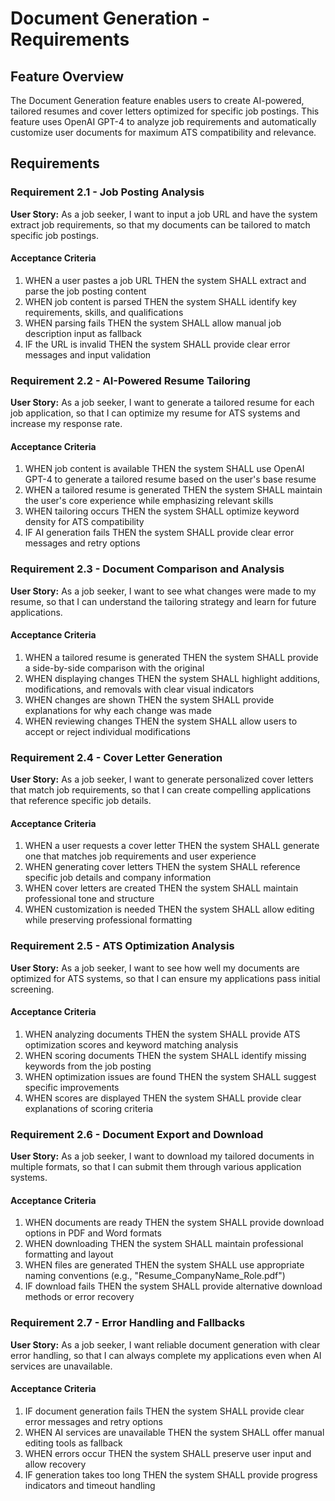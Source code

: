 # Document Generation - Requirements

## Feature Overview

The Document Generation feature enables users to create AI-powered, tailored resumes and cover letters optimized for specific job postings. This feature uses OpenAI GPT-4 to analyze job requirements and automatically customize user documents for maximum ATS compatibility and relevance.

## Requirements

### Requirement 2.1 - Job Posting Analysis

**User Story:** As a job seeker, I want to input a job URL and have the system extract job requirements, so that my documents can be tailored to match specific job postings.

#### Acceptance Criteria

1. WHEN a user pastes a job URL THEN the system SHALL extract and parse the job posting content
2. WHEN job content is parsed THEN the system SHALL identify key requirements, skills, and qualifications
3. WHEN parsing fails THEN the system SHALL allow manual job description input as fallback
4. IF the URL is invalid THEN the system SHALL provide clear error messages and input validation

### Requirement 2.2 - AI-Powered Resume Tailoring

**User Story:** As a job seeker, I want to generate a tailored resume for each job application, so that I can optimize my resume for ATS systems and increase my response rate.

#### Acceptance Criteria

1. WHEN job content is available THEN the system SHALL use OpenAI GPT-4 to generate a tailored resume based on the user's base resume
2. WHEN a tailored resume is generated THEN the system SHALL maintain the user's core experience while emphasizing relevant skills
3. WHEN tailoring occurs THEN the system SHALL optimize keyword density for ATS compatibility
4. IF AI generation fails THEN the system SHALL provide clear error messages and retry options

### Requirement 2.3 - Document Comparison and Analysis

**User Story:** As a job seeker, I want to see what changes were made to my resume, so that I can understand the tailoring strategy and learn for future applications.

#### Acceptance Criteria

1. WHEN a tailored resume is generated THEN the system SHALL provide a side-by-side comparison with the original
2. WHEN displaying changes THEN the system SHALL highlight additions, modifications, and removals with clear visual indicators
3. WHEN changes are shown THEN the system SHALL provide explanations for why each change was made
4. WHEN reviewing changes THEN the system SHALL allow users to accept or reject individual modifications

### Requirement 2.4 - Cover Letter Generation

**User Story:** As a job seeker, I want to generate personalized cover letters that match job requirements, so that I can create compelling applications that reference specific job details.

#### Acceptance Criteria

1. WHEN a user requests a cover letter THEN the system SHALL generate one that matches job requirements and user experience
2. WHEN generating cover letters THEN the system SHALL reference specific job details and company information
3. WHEN cover letters are created THEN the system SHALL maintain professional tone and structure
4. WHEN customization is needed THEN the system SHALL allow editing while preserving professional formatting

### Requirement 2.5 - ATS Optimization Analysis

**User Story:** As a job seeker, I want to see how well my documents are optimized for ATS systems, so that I can ensure my applications pass initial screening.

#### Acceptance Criteria

1. WHEN analyzing documents THEN the system SHALL provide ATS optimization scores and keyword matching analysis
2. WHEN scoring documents THEN the system SHALL identify missing keywords from the job posting
3. WHEN optimization issues are found THEN the system SHALL suggest specific improvements
4. WHEN scores are displayed THEN the system SHALL provide clear explanations of scoring criteria

### Requirement 2.6 - Document Export and Download

**User Story:** As a job seeker, I want to download my tailored documents in multiple formats, so that I can submit them through various application systems.

#### Acceptance Criteria

1. WHEN documents are ready THEN the system SHALL provide download options in PDF and Word formats
2. WHEN downloading THEN the system SHALL maintain professional formatting and layout
3. WHEN files are generated THEN the system SHALL use appropriate naming conventions (e.g., "Resume_CompanyName_Role.pdf")
4. IF download fails THEN the system SHALL provide alternative download methods or error recovery

### Requirement 2.7 - Error Handling and Fallbacks

**User Story:** As a job seeker, I want reliable document generation with clear error handling, so that I can always complete my applications even when AI services are unavailable.

#### Acceptance Criteria

1. IF document generation fails THEN the system SHALL provide clear error messages and retry options
2. WHEN AI services are unavailable THEN the system SHALL offer manual editing tools as fallback
3. WHEN errors occur THEN the system SHALL preserve user input and allow recovery
4. IF generation takes too long THEN the system SHALL provide progress indicators and timeout handling
